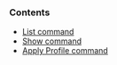 <!-- post: -->


### Contents

*   [List command](#list)
*   [Show command](#show)
*   [Apply Profile command](#apply-profile)

